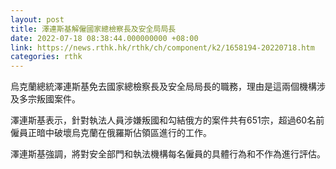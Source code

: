 ```yaml
---
layout: post
title: 澤連斯基解僱國家總檢察長及安全局局長
date: 2022-07-18 08:38:44.000000000 +08:00
link: https://news.rthk.hk/rthk/ch/component/k2/1658194-20220718.htm
categories: rthk
---
```


烏克蘭總統澤連斯基免去國家總檢察長及安全局局長的職務，理由是這兩個機構涉及多宗叛國案件。

澤連斯基表示，針對執法人員涉嫌叛國和勾結俄方的案件共有651宗，超過60名前僱員正暗中破壞烏克蘭在俄羅斯佔領區進行的工作。

澤連斯基強調，將對安全部門和執法機構每名僱員的具體行為和不作為進行評估。
